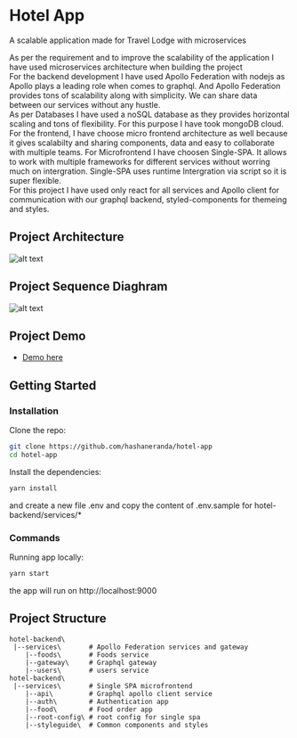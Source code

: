 # Hotel App

A scalable application made for Travel Lodge with microservices<br />

As per the requirement and to improve the scalability of the application I have used microservices architecture when building the project<br />
For the backend development I have used Apollo Federation with nodejs as Apollo plays a leading role when comes to graphql. And Apollo Federation provides tons of scalability along with simplicity. We can share data between our services without any hustle. <br />
As per Databases I have used a noSQL database as they provides horizontal scaling and tons of flexibility. For this purpose I have took mongoDB cloud. <br />
For the frontend, I have choose micro frontend architecture as well because it gives scalabilty and sharing components, data and easy to collaborate with multiple teams. For Microfrontend I have choosen Single-SPA. It allows to work with multiple frameworks for different services without worring much on intergration. Single-SPA uses runtime Intergration via script so it is super flexible. <br />
For this project I have used only react for all services and Apollo client for communication with our graphql backend, styled-components for themeing and styles. <br />

## Project Architecture

![alt text](https://github.com/hashaneranda/hotel-app/blob/main/architecture-hotel.png?raw=true)

## Project Sequence Diaghram

![alt text](https://github.com/hashaneranda/hotel-app/blob/main/sequence-hotel.png?raw=true)

## Project Demo

- [Demo here](https://www.loom.com/share/c6d0f18835db4b5c8acf8b8c487489e8)

## Getting Started

### Installation

Clone the repo:

```bash
git clone https://github.com/hashaneranda/hotel-app
cd hotel-app
```

Install the dependencies:

```bash
yarn install
```

and create a new file .env and copy the content of .env.sample for hotel-backend/services/\*

### Commands

Running app locally:

```bash
yarn start
```

the app will run on http://localhost:9000

## Project Structure

```
hotel-backend\
 |--services\       # Apollo Federation services and gateway
    |--foods\       # Foods service
    |--gateway\     # Graphql gateway
    |--users\       # users service
hotel-backend\
 |--services\       # Single SPA microfrontend
    |--api\         # Graphql apollo client service
    |--auth\        # Authentication app
    |--food\        # Food order app
    |--root-config\ # root config for single spa
    |--styleguide\  # Common components and styles

```
